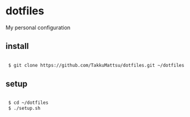 dotfiles
========

My personal configuration

install
--------

```bash

 $ git clone https://github.com/TakkuMattsu/dotfiles.git ~/dotfiles

```


setup
--------

```bash

 $ cd ~/dotfiles
 $ ./setup.sh

```
